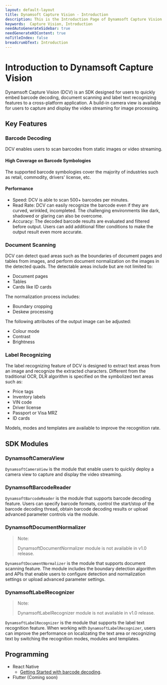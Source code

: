 ```yaml
---
layout: default-layout
title: Dynamsoft Capture Vision - Introduction
description: This is the Introduction Page of Dynamsoft Capture Vision.
keywords:  Capture Vision, Introduction
needAutoGenerateSidebar: true
needGenerateH3Content: true
noTitleIndex: false
breadcrumbText: Introduction
---
```


# Introduction to Dynamsoft Capture Vision

Dynamsoft Capture Vision (DCV) is an SDK designed for users to quickly embed barcode decoding, document scanning and label text recognizing features to a cross-platform application. A build-in camera view is available for users to capture and display the video streaming for image processing.

## Key Features

### Barcode Decoding

DCV enables users to scan barcodes from static images or video streaming.

#### High Coverage on Barcode Symbologies

The supported barcode symbologies cover the majority of industries such as retail, commodity, drivers' license, etc.

#### Performance

- Speed: DCV is able to scan 500+ barcodes per minutes.
- Read Rate: DCV can easily recognize the barcode even if they are curved, wrinkled, incompleted. The challenging environments like dark, shadowed or glaring can also be overcome.
- Accuracy: The decoded barcode results are evaluated and filtered before output. Users can add additional filter conditions to make the output result even more accurate.

### Document Scanning

DCV can detect quad areas such as the boundaries of document pages and tables from images, and perform document normalization on the images in the detected quads. The detectable areas include but are not limited to:

- Document pages
- Tables
- Cards like ID cards

The normalization process includes:

- Boundary cropping
- Deskew processing

The following attributes of the output image can be adjusted:

- Colour mode
- Contrast
- Brightness

### Label Recognizing

The label recognizing feature of DCV is designed to extract text areas from an image and recognize the extracted characters. Different from the traditional OCR, DLR algorithm is specified on the symbolized text areas such as:

- Price tags
- Inventory labels
- VIN code
- Driver license
- Passport or Visa MRZ
- ID cards

Models, modes and templates are available to improve the recognition rate.

## SDK Modules

### DynamsoftCameraView

`DynamsoftCameraView` is the module that enable users to quickly deploy a camera view to capture and display the video streaming.

### DynamsoftBarcodeReader

`DynamsoftBarcodeReader` is the module that supports barcode decoding feature. Users can specify barcode formats, control the start/stop of the barcode decoding thread, obtain barcode decoding results or upload advanced parameter controls via the module.

### DynamsoftDocumentNormalizer

> Note:
>
> DynamsoftDocumentNormalizer module is not available in v1.0 release.

`DynamsoftDocumentNormalizer` is the module that supports document scanning feature. The module includes the boundary detection algorithm and APIs that enable users to configure detection and normalization settings or upload advanced parameter settings.

### DynamsoftLabelRecognizer

> Note:
>
> DynamsoftLabelRecognizer module is not available in v1.0 release.

`DynamsoftLabelRecognizer` is the module that supports the label text recognition feature. When working with `DynamsoftLabelRecognizer`, users can improve the performance on localizating the text area or recognizing text by switching the recognition modes, modules and templates.

## Programming

- React Native
  - [Getting Started with barcode decoding](programming/react-native/user-guide/barcode-reader.md).
- Flutter (Coming soon)
